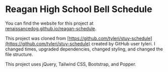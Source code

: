 Reagan High School Bell Schedule
=============

You can find the website for this project at
[renaissancedog.github.io/reagan-schedule](https://renaissancedog.github.io/reagan-schedule).

This project was cloned from [https://github.com/tyleri/stuy-schedule](https://github.com/tyleri/stuy-schedule) created by GitHub user tyleri. 
I changed times, upgraded dependencies, changed styling, and changed the file structure.

This project uses jQuery, Tailwind CSS, Bootstrap, and Popper.